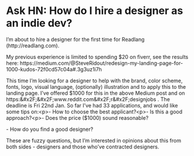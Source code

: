 # Ask HN: How do I hire a designer as an indie dev?

I’m about to hire a designer for the first time for Readlang (http:&#x2F;&#x2F;readlang.com).<p>My previous experience is limited to spending $20 on fiverr, see the results here: https:&#x2F;&#x2F;medium.com&#x2F;@SteveRidout&#x2F;redesign-my-landing-page-for-1000-kudos-72f0cd57c04a#.3g3uz1i7h<p>This time I’m looking for a designer to help with the brand, color scheme, fonts, logo, visual language, (optionally) illustration and to apply this to the landing page. I’ve offered $1000 for this in the above Medium post and on https:&#x2F;&#x2F;www.reddit.com&#x2F;r&#x2F;designjobs . The deadline is Fri 22nd Jan. So far I’ve had 33 applications, and would like some tips on:<p>- How to choose the best applicant?<p>- Is this a good approach?<p>- Does the price ($1000) sound reasonable?<p>- How do you find a good designer?<p>These are fuzzy questions, but I’m interested in opinions about this from both sides - designers and those who’ve contracted designers.
